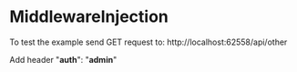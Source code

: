 # MiddlewareInjection

To test the example send GET request to:
http://localhost:62558/api/other

Add header "**auth**": "**admin**"

